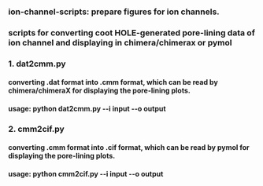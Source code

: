 ### ion-channel-scripts: prepare figures for ion channels.
### scripts for converting coot HOLE-generated pore-lining data of ion channel and displaying in chimera/chimerax or pymol
### 1. dat2cmm.py
#### converting .dat format into .cmm format, which can be read by chimera/chimeraX for displaying the pore-lining plots.
#### usage: python dat2cmm.py --i input --o output
### 2. cmm2cif.py
#### converting .cmm format into .cif format, which can be read by pymol for displaying the pore-lining plots.
#### usage: python cmm2cif.py --i input --o output
